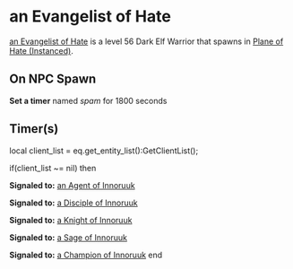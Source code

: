 # an Evangelist of Hate



[an Evangelist of Hate](/npc/76026) is a level 56 Dark Elf Warrior that spawns in [Plane of Hate (Instanced)](/zone/1076).



## On NPC Spawn

**Set a timer** named *spam* for 1800 seconds


## Timer(s)

local client_list = eq.get_entity_list():GetClientList();

if(client_list ~= nil) then


**Signaled to:**  [an Agent of Innoruuk](/npc/76383)


**Signaled to:**  [a Disciple of Innoruuk](/npc/76215)


**Signaled to:**  [a Knight of Innoruuk](/npc/76021)


**Signaled to:**  [a Sage of Innoruuk](/npc/76346)


**Signaled to:**  [a Champion of Innoruuk](/npc/76087)
end
